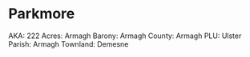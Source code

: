 # Parkmore

AKA: 222
Acres: Armagh
Barony: Armagh
County: Armagh
PLU: Ulster
Parish: Armagh
Townland: Demesne